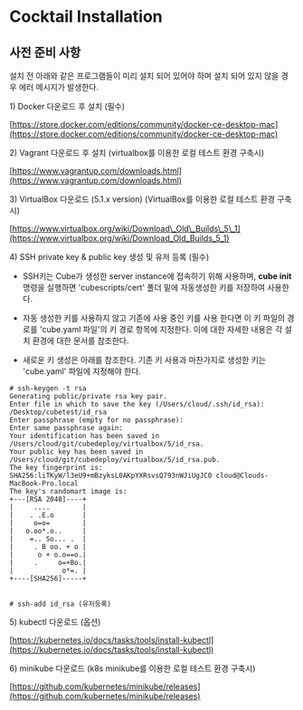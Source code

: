 # Cocktail Installation

## 사전 준비 사항

설치 전 아래와 같은 프로그램들이 미리 설치 되어 있어야 하며 설치 되어 있지 않을 경우 에러 메시지가 발생한다.

1\) Docker 다운로드 후 설치 \(필수\)

[https://store.docker.com/editions/community/docker-ce-desktop-mac](https://store.docker.com/editions/community/docker-ce-desktop-mac)

2\) Vagrant 다운로드 후 설치 \(virtualbox를 이용한 로컬 테스트 환경 구축시\)

[https://www.vagrantup.com/downloads.html](https://www.vagrantup.com/downloads.html)

3\) VirtualBox 다운로드 \(5.1.x version\) \(VirtualBox를 이용한 로컬 테스트 환경 구축시\)

[https://www.virtualbox.org/wiki/Download\_Old\_Builds\_5\_1](https://www.virtualbox.org/wiki/Download_Old_Builds_5_1)

4\) SSH private key & public key 생성 및 유저 등록 \(필수\)

* SSH키는 Cube가 생성한 server instance에 접속하기 위해 사용하며,  **cube init** 명령을 실행하면 'cubescripts/cert' 폴더 밑에 자동생성한 키를 저장하여 사용한다. 

* 자동 생성한 키를 사용하지 않고 기존에 사용 중인 키를 사용 한다면 이 키 파일의 경로를 'cube.yaml 파일'의 키 경로 항목에 지정한다. 이에 대한 자세한 내용은 각 설치 환경에 대한 문서를 참조한다.

* 새로운 키 생성은 아래를 참조한다. 기존 키 사용과 마찬가지로 생성한 키는 'cube.yaml' 파일에 지정해야 한다.

```
# ssh-keygen -t rsa
Generating public/private rsa key pair.
Enter file in which to save the key (/Users/cloud/.ssh/id_rsa): /Desktop/cubetest/id_rsa
Enter passphrase (empty for no passphrase):
Enter same passphrase again:
Your identification has been saved in /Users/cloud/git/cubedeploy/virtualbox/5/id_rsa.
Your public key has been saved in /Users/cloud/git/cubedeploy/virtualbox/5/id_rsa.pub.
The key fingerprint is:
SHA256:liTKyW/l3eU9+mBzyksL0AKpYXRsvsQ793nWJiUgJC0 cloud@Clouds-MacBook-Pro.local
The key's randomart image is:
+---[RSA 2048]----+
|     ....        |
|    . .E.o       |
|     o=o=        |
|   o.oo*.o..     |
|    =.. So... .  |
|     . B oo. + o |
|      o + o.o==o.|
|     .     o=+Bo.|
|            o*=. |
+----[SHA256]-----+


# ssh-add id_rsa (유저등록)
```

5\) kubectl 다운로드 \(옵션\)

[https://kubernetes.io/docs/tasks/tools/install-kubectl](https://kubernetes.io/docs/tasks/tools/install-kubectl)

6\) minikube 다운로드 \(k8s minikube를 이용한 로컬 테스트 환경 구축시\)

[https://github.com/kubernetes/minikube/releases](https://github.com/kubernetes/minikube/releases)

#### 



